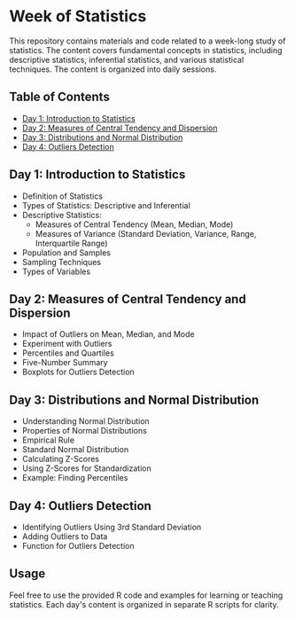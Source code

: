 # Week of Statistics

This repository contains materials and code related to a week-long study of statistics. The content covers fundamental concepts in statistics, including descriptive statistics, inferential statistics, and various statistical techniques. The content is organized into daily sessions.

## Table of Contents

- [Day 1: Introduction to Statistics](#day-1-introduction-to-statistics)
- [Day 2: Measures of Central Tendency and Dispersion](#day-2-measures-of-central-tendency-and-dispersion)
- [Day 3: Distributions and Normal Distribution](#day-3-distributions-and-normal-distribution)
- [Day 4: Outliers Detection](#day-4-outliers-detection)

## Day 1: Introduction to Statistics

- Definition of Statistics
- Types of Statistics: Descriptive and Inferential
- Descriptive Statistics:
  - Measures of Central Tendency (Mean, Median, Mode)
  - Measures of Variance (Standard Deviation, Variance, Range, Interquartile Range)
- Population and Samples
- Sampling Techniques
- Types of Variables

## Day 2: Measures of Central Tendency and Dispersion

- Impact of Outliers on Mean, Median, and Mode
- Experiment with Outliers
- Percentiles and Quartiles
- Five-Number Summary
- Boxplots for Outliers Detection

## Day 3: Distributions and Normal Distribution

- Understanding Normal Distribution
- Properties of Normal Distributions
- Empirical Rule
- Standard Normal Distribution
- Calculating Z-Scores
- Using Z-Scores for Standardization
- Example: Finding Percentiles

## Day 4: Outliers Detection

- Identifying Outliers Using 3rd Standard Deviation
- Adding Outliers to Data
- Function for Outliers Detection

## Usage

Feel free to use the provided R code and examples for learning or teaching statistics. Each day's content is organized in separate R scripts for clarity.

